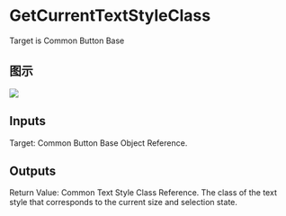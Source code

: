 # GetCurrentTextStyleClass

Target is Common Button Base

## 图示

![]($-20221218-18202967.png)

## Inputs

Target: Common Button Base Object Reference.  

## Outputs

Return Value: Common Text Style Class Reference. The class of the text style that corresponds to the current size and selection state.

